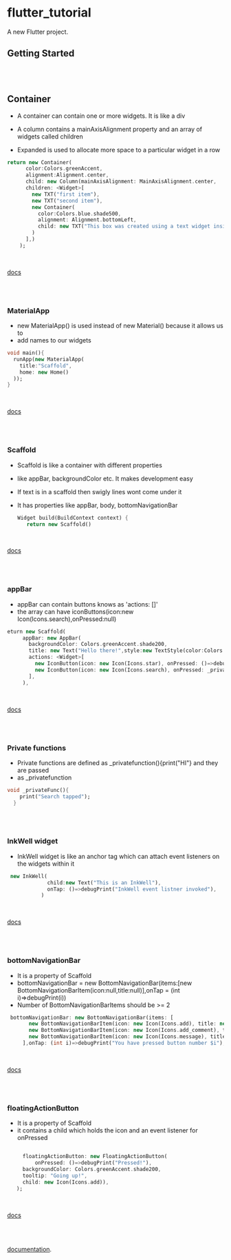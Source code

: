 # flutter_tutorial

A new Flutter project.

## Getting Started

<br />
<br />





## Container

 * A container can contain one or more widgets. It is like a div

 * A column contains a mainAxisAlignment property and an array of widgets called children

 * Expanded is used to allocate more space to a particular widget in a row

  ```dart
  return new Container(
        color:Colors.greenAccent,
        alignment:Alignment.center,
        child: new Column(mainAxisAlignment: MainAxisAlignment.center,
        children: <Widget>[
          new TXT("first item"),
          new TXT("second item"),
          new Container(
            color:Colors.blue.shade500,
            alignment: Alignment.bottomLeft,
            child: new TXT("This box was created using a text widget inside a container inside a column inside a container inside a MaterialApp")
          )
        ],)
      );
   ```

 <br />

 [docs](https://docs.flutter.io/flutter/widgets/Container-class.html)








<br />
<br />

### MaterialApp

 * new MaterialApp() is used instead of new Material() because it allows us to
 * add names to our widgets

 ```dart
 void main(){
   runApp(new MaterialApp(
     title:"Scaffold",
     home: new Home()
   ));
 }
 ```

 <br />

 [docs](https://docs.flutter.io/flutter/material/MaterialApp-class.html)

<br />
<br />









### Scaffold

 * Scaffold is like a container with different properties
 * like appBar, backgroundColor etc. It makes development easy
 * If text is in a scaffold then swigly lines wont come under it
 * It has properties like appBar, body, bottomNavigationBar

   ```dart
   Widget build(BuildContext context) {
      return new Scaffold()
   ```

 <br />

 [docs](https://docs.flutter.io/flutter/material/Scaffold-class.html)


<br />
<br />









### appBar

 * appBar can contain buttons knows as 'actions: <Widget>[]'
 * the array can have iconButtons(icon:new Icon(Icons.search),onPressed:null)

  ```dart
  eturn new Scaffold(
       appBar: new AppBar(
         backgroundColor: Colors.greenAccent.shade200,
         title: new Text("Hello there!",style:new TextStyle(color:Colors.black)),
         actions: <Widget>[
           new IconButton(icon: new Icon(Icons.star), onPressed: ()=>debugPrint("Icon tapped")),
           new IconButton(icon: new Icon(Icons.search), onPressed: _privateFunc)
         ],
       ),
   ```

 <br />

 [docs](https://docs.flutter.io/flutter/material/AppBar-class.html)







<br />
<br />

### Private functions

* Private functions are defined as _privatefunction(){print("HI"} and they are passed
* as _privatefunction

```dart
void _privateFunc(){
    print("Search tapped");
  }
```


<br />
<br />






### InkWell widget

* InkWell widget is like an anchor tag which can attach event listeners on the widgets within it

```dart
 new InkWell(
             child:new Text("This is an InkWell"),
             onTap: ()=>debugPrint("InkWell event listner invoked"),
           )
```

<br />

[docs](https://docs.flutter.io/flutter/material/InkWell-class.html)

<br />
<br />







### bottomNavigationBar

* It is a property of Scaffold
* bottomNavigationBar = new BottomNavigationBar(items:[new BottomNavigationBarItem(icon:null,title:null)],onTap = (int i)=>debugPrint(i))
* Number of BottomNavigationBarItems should be >= 2


```dart
 bottomNavigationBar: new BottomNavigationBar(items: [
       new BottomNavigationBarItem(icon: new Icon(Icons.add), title: new Text("Hey")),
       new BottomNavigationBarItem(icon: new Icon(Icons.add_comment), title: new Text("Hey2")),
       new BottomNavigationBarItem(icon: new Icon(Icons.message), title: new Text("Hey3"))
     ],onTap: (int i)=>debugPrint("You have pressed button number $i"),),

```

<br />

[docs](https://docs.flutter.io/flutter/material/BottomNavigationBar-class.html)


<br />
<br />











### floatingActionButton
* It is a property of Scaffold
* it contains a child which holds the icon and an event listener for onPressed

```dart

     floatingActionButton: new FloatingActionButton(
         onPressed: ()=>debugPrint("Pressed!"),
     backgroundColor: Colors.greenAccent.shade200,
     tooltip: "Going up!",
     child: new Icon(Icons.add)),
   );
 ```

 <br />

 [docs](https://docs.flutter.io/flutter/material/FloatingActionButton-class.html)








 <br />
 <br />

[documentation](https://flutter.io/).

